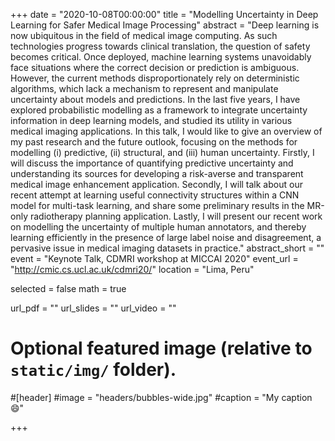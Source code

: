 +++
date = "2020-10-08T00:00:00"
title = "Modelling Uncertainty in Deep Learning for Safer Medical Image Processing"
abstract = "Deep learning is now ubiquitous in the field of medical image computing. As such technologies progress towards clinical translation, the question of safety becomes critical. Once deployed, machine learning systems unavoidably face situations where the correct decision or prediction is ambiguous. However, the current methods disproportionately rely on deterministic algorithms, which lack a mechanism to represent and manipulate uncertainty about models and predictions. In the last five years, I have explored probabilistic modelling as a framework to integrate uncertainty information in deep learning models, and studied its utility in various medical imaging applications. In this talk, I would like to give an overview of my past research and the future outlook, focusing on the methods for modelling (i) predictive, (ii) structural, and (iii) human uncertainty. Firstly, I will discuss the importance of quantifying predictive uncertainty and understanding its sources for developing a risk-averse and transparent medical image enhancement application. Secondly, I will talk about our recent attempt at learning useful connectivity structures within a CNN model for multi-task learning, and share some preliminary results in the MR-only radiotherapy planning application. Lastly, I will present our recent work on modelling the uncertainty of multiple human annotators, and thereby learning efficiently in the presence of large label noise and disagreement, a pervasive issue in medical imaging datasets in practice."
abstract_short = ""
event = "Keynote Talk, CDMRI workshop at MICCAI 2020"
event_url = "http://cmic.cs.ucl.ac.uk/cdmri20/" 
location = "Lima, Peru"

selected = false
math = true

url_pdf = ""
url_slides = ""
url_video = ""

# Optional featured image (relative to `static/img/` folder).
#[header]
#image = "headers/bubbles-wide.jpg"
#caption = "My caption :smile:"

+++
